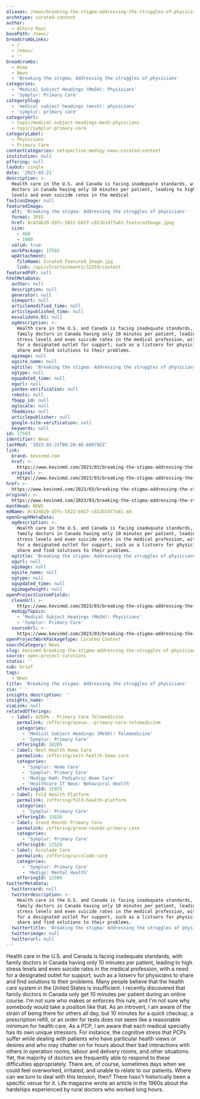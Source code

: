 ```yaml
---
aliases: /news/breaking-the-stigma-addressing-the-struggles-of-physicians
archetype: curated-content
author:
  - Athira Ravi
basePath: /news/
breadcrumbLinks:
  - /
  - /news/
  - ''
breadcrumbs:
  - Home
  - News
  - 'Breaking the stigma: Addressing the struggles of physicians'
categories:
  - 'Medical Subject Headings (MeSH): Physicians'
  - 'Symplur: Primary Care'
categorySlug:
  - 'medical subject headings (mesh): physicians'
  - 'symplur: primary care'
categoryUrl:
  - topic/medical-subject-headings-mesh-physicians
  - topic/symplur-primary-care
categoryLabel:
  - Physicians
  - Primary Care
contentCategories: netspective-medigy-news-curated-content
institution: null
offering: null
layOut: single
date: '2023-03-21'
description: >-
  Health care in the U.S. and Canada is facing inadequate standards, with family
  doctors in Canada having only 10 minutes per patient, leading to high stress
  levels and even suicide rates in the medical
favIconImage: null
featuredImage:
  alt: 'Breaking the stigma: Addressing the struggles of physicians'
  format: JPEG
  href: 8c424b20-d3fc-5822-b027-c813b14f7a61-featuredImage.jpeg
  size:
    - 460
    - 1000
  valid: true
  workPackage: 17503
  wpAttachment:
    fileName: Curated_Featured_Image.jpg
    link: /api/v3/attachments/32259/content
featuredPdf: null
htmlMetaData:
  author: null
  description: null
  generator: null
  viewport: null
  articlemodified_time: null
  articlepublished_time: null
  msvalidate.01: null
  ogdescription: >-
    Health care in the U.S. and Canada is facing inadequate standards, with
    family doctors in Canada having only 10 minutes per patient, leading to high
    stress levels and even suicide rates in the medical profession, with a need
    for a designated outlet for support, such as a listserv for physicians to
    share and find solutions to their problems.
  ogimage: null
  ogsite_name: null
  ogtitle: 'Breaking the stigma: Addressing the struggles of physicians'
  ogtype: null
  ogupdated_time: null
  ogurl: null
  yandex-verification: null
  robots: null
  fbapp_id: null
  oglocale: null
  fbadmins: null
  articlepublisher: null
  google-site-verification: null
  keywords: null
id: 17503
identifier: News
lastMod: '2023-03-21T08:20:46.609792Z'
link:
  brand: kevinmd.com
  href: >-
    https://www.kevinmd.com/2023/03/breaking-the-stigma-addressing-the-struggles-of-physicians.html
  original: >-
    https://www.kevinmd.com/2023/03/breaking-the-stigma-addressing-the-struggles-of-physicians.html
href: >-
  https://www.kevinmd.com/2023/03/breaking-the-stigma-addressing-the-struggles-of-physicians.html
original: >-
  https://www.kevinmd.com/2023/03/breaking-the-stigma-addressing-the-struggles-of-physicians.html
mastHead: NEWS
mdName: 8c424b20-d3fc-5822-b027-c813b14f7a61.md
openGraphMetaData:
  ogdescription: >-
    Health care in the U.S. and Canada is facing inadequate standards, with
    family doctors in Canada having only 10 minutes per patient, leading to high
    stress levels and even suicide rates in the medical profession, with a need
    for a designated outlet for support, such as a listserv for physicians to
    share and find solutions to their problems.
  ogtitle: 'Breaking the stigma: Addressing the struggles of physicians'
  ogurl: null
  ogimage: null
  ogsite_name: null
  ogtype: null
  ogupdated_time: null
  ogimageheight: null
openProjectCustomFields:
  cleanUrl: >-
    https://www.kevinmd.com/2023/03/breaking-the-stigma-addressing-the-struggles-of-physicians.html
  medigyTopics:
    - 'Medical Subject Headings (MeSH): Physicians'
    - 'Symplur: Primary Care'
  sourceUrl: >-
    https://www.kevinmd.com/2023/03/breaking-the-stigma-addressing-the-struggles-of-physicians.html
openProjectWorkPackageType: Curated Content
searchCategory: News
slug: kevinmd-breaking-the-stigma-addressing-the-struggles-of-physicians
source: open-project-curations
status: ''
sub: brief
tags:
  - News
title: 'Breaking the stigma: Addressing the struggles of physicians'
via: ' '
insights_description: ''
insights_name: ''
viaLink: null
relatedOfferings:
  - label: AZOVA - Primary Care Telemedicine
    permalink: /offering/azova---primary-care-telemedicine
    categories:
      - 'Medical Subject Headings (MeSH): Telemedicine'
      - 'Symplur: Primary Care'
    offeringId: 18205
  - label: Nest Health Home Care
    permalink: /offering/nest-health-home-care
    categories:
      - 'Symplur: Home Care'
      - 'Symplur: Primary Care'
      - 'Medigy HaH: Pediatric Home Care'
      - 'Healthcare IT News: Behavioral Health'
    offeringId: 15975
  - label: Fold Health Platform
    permalink: /offering/fold-health-platform
    categories:
      - 'Symplur: Primary Care'
    offeringId: 15826
  - label: Grand Rounds Primary Care
    permalink: /offering/grand-rounds-primary-care
    categories:
      - 'Symplur: Primary Care'
    offeringId: 12520
  - label: Accolade Care
    permalink: /offering/accolade-care
    categories:
      - 'Symplur: Primary Care'
      - 'Medigy: Mental Health'
    offeringId: 12509
twitterMetaData:
  twittercard: null
  twitterdescription: >-
    Health care in the U.S. and Canada is facing inadequate standards, with
    family doctors in Canada having only 10 minutes per patient, leading to high
    stress levels and even suicide rates in the medical profession, with a need
    for a designated outlet for support, such as a listserv for physicians to
    share and find solutions to their problems.
  twittertitle: 'Breaking the stigma: Addressing the struggles of physicians'
  twitterimage: null
  twitterurl: null
---
```

<p>Health care in the U.S. and Canada is facing inadequate standards, with family doctors in Canada having only 10 minutes per patient, leading to high stress levels and even suicide rates in the medical profession, with a need for a designated outlet for support, such as a listserv for physicians to share and find solutions to their problems. Many people believe that the health care system in the United States is insufficient. I recently discovered that family doctors in Canada only get 10 minutes per patient during an online course. I'm not sure who makes or enforces this rule, and I'm not sure why somebody would take a position like that. As an introvert, I am aware of the strain of being there for others all day, but 10 minutes for a quick checkup, a prescription refill, or an order for tests does not seem like a reasonable minimum for health care. As a PCP, I am aware that each medical specialty has its own unique stressors. For instance, the cognitive stress that PCPs suffer while dealing with patients who have particular health views or desires and who may chatter on for hours about their bad interactions with others in operation rooms, labour and delivery rooms, and other situations. Yet, the majority of doctors are frequently able to respond to these difficulties appropriately. There are, of course, sometimes days when we could feel overworked, irritated, and unable to relate to our patients. Where can we turn to deal with this tension, then? There hasn't historically been a specific venue for it. Life magazine wrote an article in the 1960s about the hardships experienced by rural doctors who worked long hours.</p>